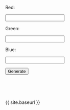 <p>Red:</p>
<input type="text" id="red">

<p>Green:</p>
<input type="text" id="green">

<p>Blue:</p>
<input type="text" id="blue">

<button onclick="lightboard()">Generate</button>


<div id="light" style="width: 100px; height: 50px">
</div>

<p>{{ site.baseurl }}</p>

<script>


  function lightboard() {
    let redInput = document.getElementById("red").value;
    let greenInput = document.getElementById("green").value;
    let blueInput = document.getElementById("blue").value;
    

    const urlStart = "https://crimebusterstest.tk/api/lightboard/";
    const url = urlStart + redInput + "/" + greenInput + "/" + blueInput + "/" + "true";

    console.log(url); 

    fetch(url)
      .then(res => res.json())
      .then(data => {
        console.log(data);
       
          document.getElementById("light").style.backgroundColor = 'rgb(' + data.red + ',' + data.green + ',' + data.blue + ')';
        
      })
  }
</script>